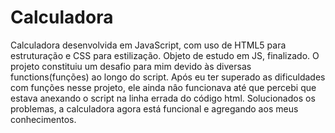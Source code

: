 # Calculadora
Calculadora desenvolvida em JavaScript, com uso de HTML5 para estruturação e CSS para estilização. Objeto de estudo em JS, finalizado.
O projeto constituiu um desafio para mim devido às diversas functions(funções) ao longo do script. Após eu ter superado as dificuldades com funções nesse projeto, ele ainda nâo funcionava até que percebi que estava anexando o script na linha errada do código html.
Solucionados os problemas, a calculadora agora está funcional e agregando aos meus conhecimentos.

